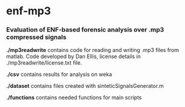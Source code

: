 # enf-mp3
### Evaluation of ENF-based forensic analysis over .mp3 compressed signals

__./mp3readwrite__ contains code for reading and writing .mp3 files from matlab. Code developed by Dan Ellis, license details in ./mp3readwrite/license.txt file.

__./csv__ contains results for analysis on weka

__./dataset__ contains files created with sinteticSignalsGenerator.m

__./functions__ contains needed functions for main scripts
